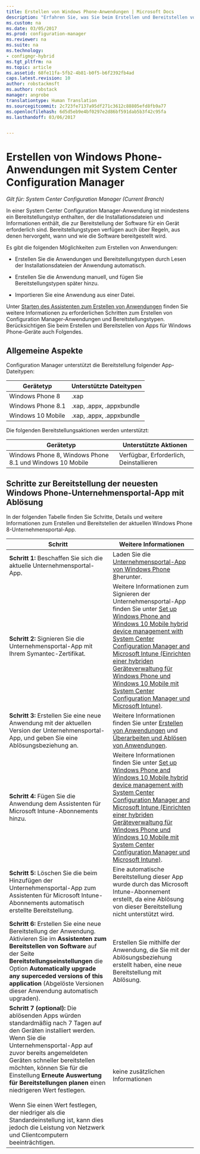 ```yaml
---
title: Erstellen von Windows Phone-Anwendungen | Microsoft Docs
description: "Erfahren Sie, was Sie beim Erstellen und Bereitstellen von Anwendungen für Windows Phone-Geräte berücksichtigen müssen."
ms.custom: na
ms.date: 03/05/2017
ms.prod: configuration-manager
ms.reviewer: na
ms.suite: na
ms.technology:
- configmgr-hybrid
ms.tgt_pltfrm: na
ms.topic: article
ms.assetid: 68fe11fa-5fb2-4b81-b0f5-b6f2392fb4ad
caps.latest.revision: 10
author: robstackmsft
ms.author: robstack
manager: angrobe
translationtype: Human Translation
ms.sourcegitcommit: 2c723fe7137a95df271c3612c88805efd8fb9a77
ms.openlocfilehash: 6d5d5eb9e4bf0297e2d86bf591dab5b3f42c95fa
ms.lasthandoff: 03/06/2017


---
```

# <a name="create-windows-phone-applications-with-system-center-configuration-manager"></a>Erstellen von Windows Phone-Anwendungen mit System Center Configuration Manager

*Gilt für: System Center Configuration Manager (Current Branch)*

In einer System Center Configuration Manager-Anwendung ist mindestens ein Bereitstellungstyp enthalten, der die Installationsdateien und Informationen enthält, die zur Bereitstellung der Software für ein Gerät erforderlich sind. Bereitstellungstypen verfügen auch über Regeln, aus denen hervorgeht, wann und wie die Software bereitgestellt wird.  

 Es gibt die folgenden Möglichkeiten zum Erstellen von Anwendungen:  

-   Erstellen Sie die Anwendungen und Bereitstellungstypen durch Lesen der Installationsdateien der Anwendung automatisch.  

-   Erstellen Sie die Anwendung manuell, und fügen Sie Bereitstellungstypen später hinzu.  

-   Importieren Sie eine Anwendung aus einer Datei.  

Unter [Starten des Assistenten zum Erstellen von Anwendungen](../../apps/deploy-use/create-applications.md#start-the-create-application-wizard) finden Sie weitere Informationen zu erforderlichen Schritten zum Erstellen von Configuration Manager-Anwendungen und Bereitstellungstypen. Berücksichtigen Sie beim Erstellen und Bereitstellen von Apps für Windows Phone-Geräte auch Folgendes.  

## <a name="general-considerations"></a>Allgemeine Aspekte  
 Configuration Manager unterstützt die Bereitstellung folgender App-Dateitypen:  

|Gerätetyp|Unterstützte Dateitypen|  
|-----------------|---------------------|  
|Windows Phone 8|.xap|  
|Windows Phone 8.1|.xap, .appx, .appxbundle|
|Windows 10 Mobile|.xap, .appx, .appxbundle|

 Die folgenden Bereitstellungsaktionen werden unterstützt:  

|Gerätetyp|Unterstützte Aktionen|  
|-----------------|-----------------------|  
|Windows Phone 8, Windows Phone 8.1 und Windows 10 Mobile|Verfügbar, Erforderlich, Deinstallieren|  

## <a name="steps-to-deploy-the-latest-windows-phone-company-portal-app-with-supersedence"></a>Schritte zur Bereitstellung der neuesten Windows Phone-Unternehmensportal-App mit Ablösung  
 In der folgenden Tabelle finden Sie Schritte, Details und weitere Informationen zum Erstellen und Bereitstellen der aktuellen Windows Phone 8-Unternehmensportal-App.  

|Schritt|Weitere Informationen|  
|----------|----------------------|  
|**Schritt 1:** Beschaffen Sie sich die aktuelle Unternehmensportal-App.|Laden Sie die [Unternehmensportal-App von Windows Phone 8](http://go.microsoft.com/fwlink/?LinkId=268440)herunter.|  
|**Schritt 2:** Signieren Sie die Unternehmensportal-App mit Ihrem Symantec-Zertifikat.|Weitere Informationen zum Signieren der Unternehmensportal-App finden Sie unter [Set up Windows Phone and Windows 10 Mobile hybrid device management with System Center Configuration Manager and Microsoft Intune (Einrichten einer hybriden Geräteverwaltung für Windows Phone und Windows 10 Mobile mit System Center Configuration Manager und Microsoft Intune)](../../mdm/deploy-use/enroll-hybrid-windows.md).|  
|**Schritt 3:** Erstellen Sie eine neue Anwendung mit der aktuellen Version der Unternehmensportal-App, und geben Sie eine Ablösungsbeziehung an.|Weitere Informationen finden Sie unter [Erstellen von Anwendungen](../../apps/deploy-use/create-applications.md) und [Überarbeiten und Ablösen von Anwendungen](../../apps/deploy-use/revise-and-supersede-applications.md).|  
|**Schritt 4:** Fügen Sie die Anwendung dem Assistenten für Microsoft Intune-Abonnements hinzu.|Weitere Informationen finden Sie unter [Set up Windows Phone and Windows 10 Mobile hybrid device management with System Center Configuration Manager and Microsoft Intune (Einrichten einer hybriden Geräteverwaltung für Windows Phone und Windows 10 Mobile mit System Center Configuration Manager und Microsoft Intune)](../../mdm/deploy-use/enroll-hybrid-windows.md).|  
|**Schritt 5:** Löschen Sie die beim Hinzufügen der Unternehmensportal-App zum Assistenten für Microsoft Intune-Abonnements automatisch erstellte Bereitstellung.|Eine automatische Bereitstellung dieser App wurde durch das Microsoft Intune-Abonnement erstellt, da eine Ablösung von dieser Bereitstellung nicht unterstützt wird.|  
|**Schritt 6:** Erstellen Sie eine neue Bereitstellung der Anwendung. Aktivieren Sie im **Assistenten zum Bereitstellen von Software** auf der Seite **Bereitstellungseinstellungen** die Option **Automatically upgrade any superceded versions of this application** (Abgelöste Versionen dieser Anwendung automatisch upgraden).|Erstellen Sie mithilfe der Anwendung, die Sie mit der Ablösungsbeziehung erstellt haben, eine neue Bereitstellung mit Ablösung.|  
|**Schritt 7 (optional):** Die ablösenden Apps würden standardmäßig nach 7 Tagen auf den Geräten installiert werden. Wenn Sie die Unternehmensportal-App auf zuvor bereits angemeldeten Geräten schneller bereitstellen möchten, können Sie für die Einstellung **Erneute Auswertung für Bereitstellungen planen** einen niedrigeren Wert festlegen.<br /><br /> Wenn Sie einen Wert festlegen, der niedriger als die Standardeinstellung ist, kann dies jedoch die Leistung von Netzwerk und Clientcomputern beeinträchtigen.|keine zusätzlichen Informationen|  

